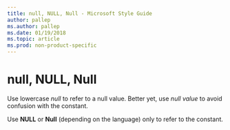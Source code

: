 ```yaml
---
title: null, NULL, Null - Microsoft Style Guide
author: pallep
ms.author: pallep
ms.date: 01/19/2018
ms.topic: article
ms.prod: non-product-specific
---
```


# null, NULL, Null

Use lowercase *null* to refer to a null value. Better yet, use *null value* to avoid confusion with the constant.

Use **NULL** or **Null** (depending on the language) only to refer to the constant.
